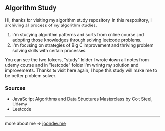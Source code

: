 ## Algorithm Study

Hi, thanks for visiting my algorithm study repository.
In this respository, I archiving all process of my algorithm studies.

1. I'm studying algorithm patterns and sorts from online course and adopting those knowledges through solving leetcode problems.
2. I'm focusing on strategies of Big O improvement and thriving problem solving skills with certain processes.

You can see the two folders, "study" folder I wrote down all notes from udemy course and in "leetcode" folder I'm wrintg my solution and improvements.
Thanks to visit here again, I hope this study will make me to be better problem solver.

### Sources

- JavaScript Algorithms and Data Structures Masterclass by Colt Steel, Udemy
- Leetcode

---

more about me => <a href='https://joondev.me'>joondev.me</a>
